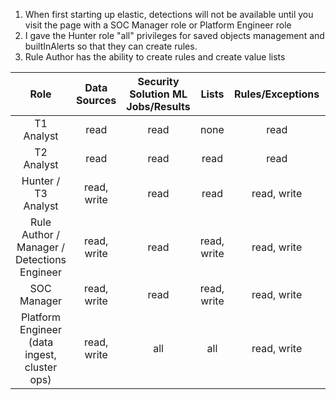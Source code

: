 1. When first starting up elastic, detections will not be available until you visit the page with a SOC Manager role or Platform Engineer role
2. I gave the Hunter role "all" privileges for saved objects management and builtInAlerts so that they can create rules.
3. Rule Author has the ability to create rules and create value lists

|                     Role                     | Data Sources | Security Solution ML Jobs/Results |    Lists    | Rules/Exceptions | Action Connectors |          Signals/Alerts          |
| :------------------------------------------: | :----------: | :-------------------------------: | :---------: | :--------------: | :---------------: | :------------------------------: |
|                  T1 Analyst                  |     read     |               read                |    none     |       read       |       read        |           read, write            |
|                  T2 Analyst                  |     read     |               read                |    read     |       read       |       read        |           read, write            |
|             Hunter / T3 Analyst              | read, write  |               read                |    read     |   read, write    |       read        |           read, write            |
| Rule Author / Manager / Detections Engineer  | read, write  |               read                | read, write |   read, write    |       read        | read, write, view_index_metadata |
|                 SOC Manager                  | read, write  |               read                | read, write |   read, write    |        all        |       read, write, manage        |
| Platform Engineer (data ingest, cluster ops) | read, write  |                all                |     all     |   read, write    |        all        |               all                |
